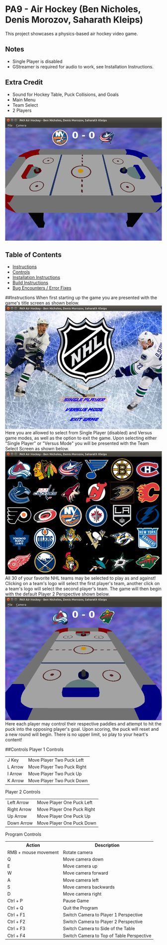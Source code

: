 # PA9 - Air Hockey (Ben Nicholes, Denis Morozov, Saharath Kleips)
This project showcases a physics-based air hockey video game.

## Notes
+ Single Player is disabled
+ GStreamer is required for audio to work, see Installation Instructions.

## Extra Credit
+ Sound for Hockey Table, Puck Collisions, and Goals
+ Main Menu
+ Team Select
+ 2 Players 

![](.screenshot.png "Screenshot")

## Table of Contents
+ [Instructions](#instructions)
+ [Controls](#controls)
+ [Installation Instructions](install.md)  
+ [Build Instructions](build.md)  
+ [Bug Encounters / Error Fixes](bugs.md)

##Instructions
When first starting up the game you are presented with the game's title screen as shown below.  
![](.TitleScreen.png "Title Screen")  
Here you are allowed to select from Single Player (disabled) and Versus game modes, as well as the option to exit the game. Upon selecting either "Single Player" or "Versus Mode" you will be presented with the Team Select Screen as shown below.  
![](.TeamSelectScreen.png "Team Select Screen")  
All 30 of your favorite NHL teams may be selected to play as and against! Clicking on a team's logo will select the first player's team, another click on a team's logo will select the second player's team. The game will then begin with the default Player 2 Perspective shown below.  
![](.GameScreen.png "Game Screen")  
Here each player may control their respective paddles and attempt to hit the puck into the opposing player's goal. Upon scoring, the puck will reset and a new round will begin. There is no upper limit, so play to your heart's content!

##Controls
Player 1 Controls
<table>
    <tbody>
    <tr>
        <td>J Key</td>
        <td>Move Player Two Puck Left</td>
    </tr>
    <tr>
        <td>L Arrow</td>
        <td>Move Player Two Puck Right</td>
    </tr>
    <tr>
        <td>I Arrow</td>
        <td>Move Player Two Puck Up</td>
    </tr>
    <tr>
        <td>K Arrow</td>
        <td>Move Player Two Puck Down</td>
    </tr>
    </tbody>
</table>
Player 2 Controls
<table>
    <tbody>
    <tr>
        <td>Left Arrow</td>
        <td>Move Player One Puck Left</td>
    </tr>
    <tr>
        <td>Right Arrow</td>
        <td>Move Player One Puck Right</td>
    </tr>
    <tr>
        <td>Up Arrow</td>
        <td>Move Player One Puck Up</td>
    </tr>
    <tr>
        <td>Down Arrow</td>
        <td>Move Player One Puck Down</td>
    </tr>
    </tbody>
</table>
Program Controls
<table>
    <tbody>
    <tr>
        <th>Action</th>
        <th>Description</th>
    </tr>
    <tr>
        <td>RMB + mouse movement</td>
        <td>Rotate camera</td>
    </tr>
    <tr>
        <td>Q</td>
        <td>Move camera down</td>
    </tr>
    <tr>
        <td>E</td>
        <td>Move camera up</td>
    </tr>
    <tr>
        <td>W</td>
        <td>Move camera forward</td>
    </tr>
    <tr>
        <td>A</td>
        <td>Move camera left</td>
    </tr>
    <tr>
        <td>S</td>
        <td>Move camera backwards</td>
    </tr>
    <tr>
        <td>D</td>
        <td>Move camera right</td>
    </tr>
    <tr>
        <td>Ctrl + P</td>
        <td>Pause Game</td>
    </tr>
    <tr>
        <td>Ctrl + Q</td>
        <td>Quit the Program</td>
    </tr>
    <tr>
        <td>Ctrl + F1</td>
        <td>Switch Camera to Player 1 Perspective</td>
    </tr>
    <tr>
        <td>Ctrl + F2</td>
        <td>Switch Camera to Player 2 Perspective</td>
    </tr>
    <tr>
        <td>Ctrl + F3</td>
        <td>Switch Camera to Side of the Table</td>
    </tr>
    <tr>
        <td>Ctrl + F4</td>
        <td>Switch Camera to Top of Table Perspective</td>
    </tr>
    </tbody>
</table>